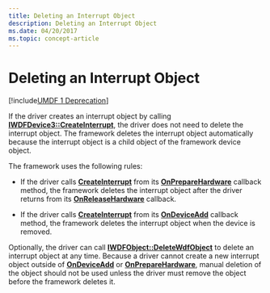 ```yaml
---
title: Deleting an Interrupt Object
description: Deleting an Interrupt Object
ms.date: 04/20/2017
ms.topic: concept-article
---
```


# Deleting an Interrupt Object


[!include[UMDF 1 Deprecation](../includes/umdf-1-deprecation.md)]

If the driver creates an interrupt object by calling [**IWDFDevice3::CreateInterrupt**](/windows-hardware/drivers/ddi/wudfddi/nf-wudfddi-iwdfdevice3-createinterrupt), the driver does not need to delete the interrupt object. The framework deletes the interrupt object automatically because the interrupt object is a child object of the framework device object.

The framework uses the following rules:

-   If the driver calls [**CreateInterrupt**](/windows-hardware/drivers/ddi/wudfddi/nf-wudfddi-iwdfdevice3-createinterrupt) from its [**OnPrepareHardware**](/windows-hardware/drivers/ddi/wudfddi/nf-wudfddi-ipnpcallbackhardware2-onpreparehardware) callback method, the framework deletes the interrupt object after the driver returns from its [**OnReleaseHardware**](/windows-hardware/drivers/ddi/wudfddi/nf-wudfddi-ipnpcallbackhardware2-onreleasehardware) callback.

-   If the driver calls [**CreateInterrupt**](/windows-hardware/drivers/ddi/wudfddi/nf-wudfddi-iwdfdevice3-createinterrupt) from its [**OnDeviceAdd**](/windows-hardware/drivers/ddi/wudfddi/nf-wudfddi-idriverentry-ondeviceadd) callback method, the framework deletes the interrupt object when the device is removed.

Optionally, the driver can call [**IWDFObject::DeleteWdfObject**](/windows-hardware/drivers/ddi/wudfddi/nf-wudfddi-iwdfobject-deletewdfobject) to delete an interrupt object at any time. Because a driver cannot create a new interrupt object outside of [**OnDeviceAdd**](/windows-hardware/drivers/ddi/wudfddi/nf-wudfddi-idriverentry-ondeviceadd) or [**OnPrepareHardware**](/windows-hardware/drivers/ddi/wudfddi/nf-wudfddi-ipnpcallbackhardware2-onpreparehardware), manual deletion of the object should not be used unless the driver must remove the object before the framework deletes it.

 

